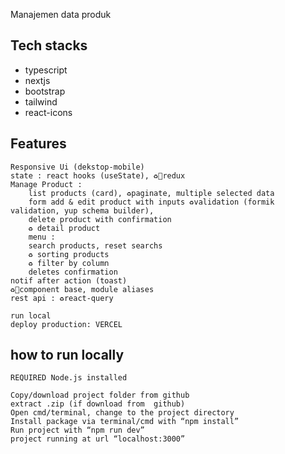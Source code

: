 Manajemen data produk

## Tech stacks

- typescript
- nextjs
- bootstrap
- tailwind
- react-icons

## Features

    Responsive Ui (dekstop-mobile)
    state : react hooks (useState), ♻️📌redux
    Manage Product :
        list products (card), ♻️paginate, multiple selected data
        form add & edit product with inputs ♻️validation (formik validation, yup schema builder),
        delete product with confirmation
        ♻️ detail product
        menu :
        search products, reset searchs
        ♻️ sorting products
        ♻️ filter by column
        deletes confirmation
    notif after action (toast)
    ♻️📌component base, module aliases
    rest api : ♻️react-query

    run local
    deploy production: VERCEL

## how to run locally

    REQUIRED Node.js installed

    Copy/download project folder from github
    extract .zip (if download from  github)
    Open cmd/terminal, change to the project directory
    Install package via terminal/cmd with “npm install”
    Run project with “npm run dev”
    project running at url “localhost:3000”
